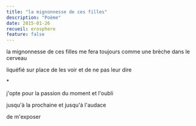 ```yaml
---
title: "la mignonnesse de ces filles"
description: "Poème"
date: 2015-01-26
recueil: erosphere
feature: false
---
```


la mignonnesse de ces filles
me fera toujours comme une brèche dans le cerveau

liquéfié sur place de les voir
et de ne pas leur dire

\*

j'opte pour la passion du moment
et l'oubli

jusqu'à la prochaine et jusqu'à l'audace

de m'exposer
